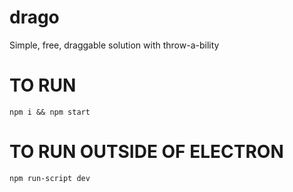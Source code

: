 # drago
Simple, free, draggable solution with throw-a-bility

# TO RUN

`npm i && npm start`

# TO RUN OUTSIDE OF ELECTRON
`npm run-script dev`
